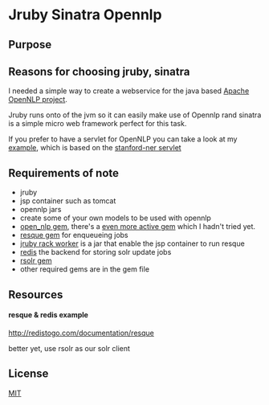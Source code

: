# Jruby Sinatra Opennlp

## Purpose 

## Reasons for choosing jruby, sinatra

I needed a simple way to create a webservice for the java based [Apache OpenNLP project](https://opennlp.apache.org/).

Jruby runs onto of the jvm so it can easily make use of Opennlp rand sinatra is a simple micro web framework perfect for this task.

If you prefer to have a servlet for OpenNLP you can take a look at my [example](https://gist.github.com/spatzle/1104702), which is based on the [stanford-ner servlet](stanford-ner)

## Requirements of note
* jruby 
* jsp container such as tomcat
* opennlp jars
* create some of your own models to be used with opennlp
* [open_nlp gem](https://github.com/hck/open_nlp), there's a [even more active gem](https://github.com/louismullie/open-nlp#readme) which I hadn't tried yet.
* [resque gem](https://github.com/defunkt/resque) for enqueueing jobs
* [jruby rack worker](https://github.com/kares/jruby-rack-worker) is a jar that enable the jsp container to run resque
* [redis](http://redis.io/) the backend for storing solr update jobs
* [rsolr gem](https://github.com/mwmitchell/rsolr)
* other required gems are in the gem file


## Resources
#### resque & redis example
http://redistogo.com/documentation/resque

better yet, use rsolr as our solr client


## License
[MIT](http://joyceschan.mit-license.org/)

